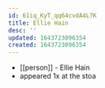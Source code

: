 ```yaml
---
id: 61iq_KyT_qq64cvdA4L7K
title: Ellie Hain
desc: ''
updated: 1643723096354
created: 1643723096354
---
```



- [[person]] - Ellie Hain
- appeared 1x at the stoa
